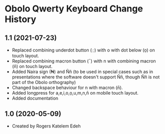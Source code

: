 Obolo Qwerty Keyboard Change History
====================

1.1 (2021-07-23)
----------------
* Replaced combining underdot button (◌̣) with o with dot below (ọ) on touch layout.
* Replaced combining macron button (¯) with n with combining macron (n̄) on touch layout.
* Added Naira sign (₦) and Ññ (to be used in special cases such as in presentations where the software doesn't support N̄n̄, though Ññ is not part of the Obolo orthography)
* Changed backspace behaviour for n with macron (n̄).
* Added longpress for a,e,i,o,ọ,u,m,n,n̄ on mobile touch layout.
* Added documentation

1.0 (2020-05-09)
----------------
* Created by Rogers Katelem Edeh

